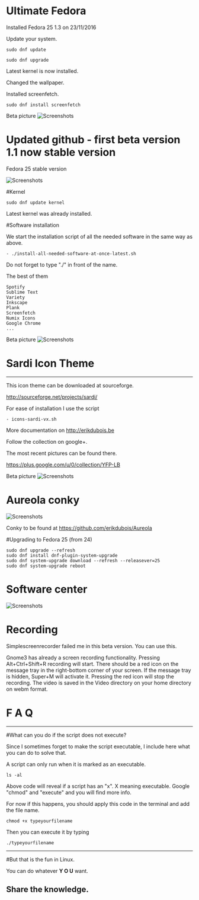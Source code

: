 # Ultimate Fedora

Installed Fedora 25 1.3 on 23/11/2016

Update your system.

	sudo dnf update

	sudo dnf upgrade

Latest kernel is now installed.

Changed the wallpaper.

Installed screenfetch.

	sudo dnf install screenfetch

Beta picture
![Screenshots](http://i.imgur.com/myZn07i.png)


# Updated github - first beta version 1.1 now stable version


Fedora 25 stable version

![Screenshots](http://i.imgur.com/Hy8TRQD.png)




#Kernel

	sudo dnf update kernel

Latest kernel was already installed.


	

#Software installation

We start the installation script of all the needed software in the same way as above. 

	- ./install-all-needed-software-at-once-latest.sh

Do not forget to type "./" in front of the name.

The best of them 

	Spotify
	Sublime Text
	Variety
	Inkscape
	Plank
	Screenfetch
	Numix Icons
	Google Chrome
	...

Beta picture
![Screenshots](http://i.imgur.com/yDvFT1i.png)



# Sardi Icon Theme
-------------------

This icon theme can be downloaded at  sourceforge.

http://sourceforge.net/projects/sardi/

For ease of installation I use the script


	- icons-sardi-vx.sh



More documentation on http://erikdubois.be

Follow the collection on google+.

The most recent pictures can be found there.

https://plus.google.com/u/0/collection/YFP-LB

Beta picture
![Screenshots](http://i.imgur.com/M2rmNRk.png)


# Aureola conky


![Screenshots](http://i.imgur.com/1qGFKhV.png)


Conky to be found at https://github.com/erikdubois/Aureola




#Upgrading to Fedora 25 (from 24)

	sudo dnf upgrade --refresh
	sudo dnf install dnf-plugin-system-upgrade
	sudo dnf system-upgrade download --refresh --releasever=25
	sudo dnf system-upgrade reboot


# Software center

![Screenshots](http://i.imgur.com/eWizUOs.png)


# Recording

Simplescreenrecorder failed me in this beta version. You can use this.

Gnome3 has already a screen recording functionality. Pressing Alt+Ctrl+Shift+R recording will start. There should be a red icon on the message tray in the right-bottom corner of your screen. If the message tray is hidden, Super+M will activate it. Pressing the red icon will stop the recording. The video is saved in the Video directory on your home directory on webm format. 

# F  A  Q
--------------------

#What can you do if the script does not execute?

Since I sometimes forget to make the script executable, I include here what you can do to solve that.

A script can only run when it is marked as an executable.

	ls -al 

Above code will reveal if a script has an "x". X meaning executable.
Google "chmod" and "execute" and you will find more info.

For now if this happens, you should apply this code in the terminal and add the file name.

	chmod +x typeyourfilename

Then you can execute it by typing

	./typeyourfilename



------------------------------------
#But that is the fun in Linux.

You can do whatever <b>Y O U</b> want.

Share the knowledge.
------------------------------------



